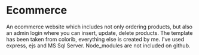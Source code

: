 # Ecommerce
An ecommerce website which includes not only ordering products, but also an admin login where you can insert, update, delete products.
The template has been taken from colorib, everything else is created by me.
I've used express, ejs and MS Sql Server.
Node_modules are not included on github.
